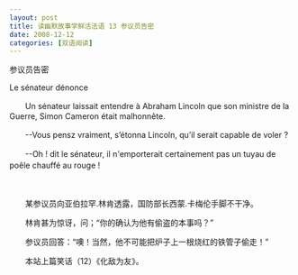 ```yaml
---
layout: post
title: 读幽默故事学鲜活法语 13 参议员告密
date: 2008-12-12
categories: [双语阅读]  
---
```


参议员告密

Le sénateur dénonce





　　Un sénateur laissait entendre à Abraham Lincoln que son ministre de la Guerre, Simon Cameron était malhonnête.

　　--Vous pensz vraiment, s’étonna Lincoln, qu’il serait capable de voler ?

　　--Oh ! dit le sénateur, il n'emporterait certainement pas un tuyau de poêle chauffé au rouge ! 　

　　　

　　某参议员向亚伯拉罕.林肯透露，国防部长西蒙.卡梅伦手脚不干净。

　　林肯甚为惊讶，问；“你的确认为他有偷盗的本事吗？”

　　参议员回答：“噢！当然，他不可能把炉子上一根烧红的铁管子偷走！”



　　本站上篇笑话（12）《化敌为友》。
